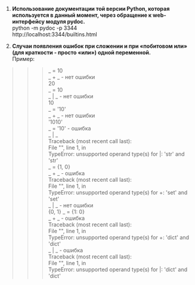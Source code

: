 1. **Использование документации той версии Python, которая используется в данный момент, через обращение к web-интерфейсу модуля pydoc.**  
python -m pydoc -p 3344  
http://localhost:3344/builtins.html  

2. **Cлучаи появления ошибок при сложении и при «побитовом или» (для краткости - просто «или») одной переменной.**      
Пример:  
>>> _ = 10   
>>> _ + _       - нет ошибки   
20  
>>> _ = 10  
>>> _ | _       - нет ошибки   
10  
>>> _ = '10'    
>>> _ + _       - нет ошибки  
'1010'  
>>> _ = '10'    - ошибка  
>>> _ | _    
Traceback (most recent call last):    
File "<stdin>", line 1, in <module>    
TypeError: unsupported operand type(s) for |: 'str' and 'str'    
>>> _ = {1, 0}  
>>> _ + _         - ошибка  
Traceback (most recent call last):    
File "<stdin>", line 1, in <module>    
TypeError: unsupported operand type(s) for +: 'set' and 'set'    
>>> _ | _         - нет ошибки  
{0, 1}
>>> _ = {1: 0}    
>>> _ + _          - ошибка  
Traceback (most recent call last):    
File "<stdin>", line 1, in <module>  
TypeError: unsupported operand type(s) for +: 'dict' and 'dict'    
>>> _ | _           - ошибка  
Traceback (most recent call last):    
File "<stdin>", line 1, in <module>    
TypeError: unsupported operand type(s) for |: 'dict' and 'dict'    

